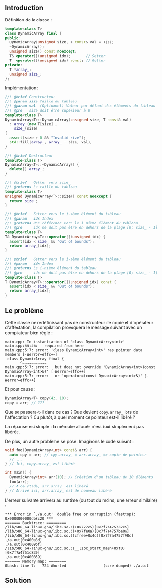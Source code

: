
## Introduction
Définition de la classe :
```cpp
template<class T>
class DynamicArray final {
public:
  DynamicArray(unsigned size, T const& val = T{});
  ~DynamicArray();
  unsigned size() const noexcept;
  T& operator[](unsigned idx);       // Setter
  T  operator[](unsigned idx) const; // Getter
private:
  T *array_;
  unsigned size_;
};
```

Implémentation :
```cpp
//! @brief Constructeur
//! @param size Taille du tableau
//! @param val  (Optionnel) Valeur par défaut des éléments du tableau
//! @pre   size doit être supérieur à 0
template<class T>
DynamicArray<T>::DynamicArray(unsigned size, T const& val)
  : array_(new T[size]),
    size_(size)
{
  assert(size > 0 && "Invalid size");
  std::fill(array_, array_ + size, val);
}

//! @brief Destructeur
template<class T>
DynamicArray<T>::~DynamicArray() {
  delete[] array_;
}

//! @brief   Getter vers size_
//! @returns La taille du tableau
template<class T>
unsigned DynamicArray<T>::size() const noexcept {
  return size_;
}

//! @brief   Setter vers le i-ième élément du tableau
//! @param   idx Index
//! @returns Une référence vers le i-nième élément du tableau
//! @pre     idx ne doit pas être en dehors de la plage [0; size_ - 1]
template<class T>
T& DynamicArray<T>::operator[](unsigned idx) {
  assert(idx < size_ && "Out of bounds");
  return array_[idx];
}

//! @brief   Getter vers le i-ième élément du tableau
//! @param   idx Index
//! @returns Le i-nième élément du tableau
//! @pre     idx ne doit pas être en dehors de la plage [0; size_ - 1]
template<class T>
T DynamicArray<T>::operator[](unsigned idx) const {
  assert(idx < size_ && "Out of bounds");
  return array_[idx];
}
```

## Le problème
Cette classe ne redéfinissant pas de constructeur de copie et d'opérateur d'affectation, la compilation provoquera le message suivant avec un compilateur bien réglé :
```
main.cpp: In instantiation of 'class DynamicArray<int>':
main.cpp:55:26:   required from here
main.cpp:5:7: error: 'class DynamicArray<int>' has pointer data members [-Werror=effc++]
 class DynamicArray final {
       ^~~~~~~~~~~~
main.cpp:5:7: error:   but does not override 'DynamicArray<int>(const DynamicArray<int>&)' [-Werror=effc++]
main.cpp:5:7: error:   or 'operator=(const DynamicArray<int>&)' [-Werror=effc++]
```

Et pour cause :
```cpp
DynamicArray<T> copy(42, 10);
copy = arr; // ???
```
Que se passera-t-il dans ce cas ? Que devient `copy.array_` lors de l'affectation ? Ou plutôt, à quel moment ce pointeur est-il libéré ?

La réponse est simple : la mémoire allouée n'est tout simplement pas libérée.

De plus, un autre problème se pose. Imaginons le code suivant :
```cpp
void foo(DynamicArray<int> const& arr) {
  auto cpy = arr; // cpy.array_ = arr.array_ => copie de pointeur
  // ...
} // Ici, copy.array_ est libéré

int main() {
  DynamicArray<int> arr{10}; // Création d'un tableau de 10 éléments
  foo(arr);
  // A ce stade, arr.array_ est libéré
} // Arrivé ici, arr.array_ est de nouveau libéré
```
L'erreur suivante arrivera au runtime (ou tout du moins, une erreur similaire) :
```
*** Error in `./a.out': double free or corruption (fasttop): 0x0000000000db8c20 ***
======= Backtrace: =========
/lib/x86_64-linux-gnu/libc.so.6(+0x777e5)[0x7f7a475737e5]
/lib/x86_64-linux-gnu/libc.so.6(+0x7fe0a)[0x7f7a4757be0a]
/lib/x86_64-linux-gnu/libc.so.6(cfree+0x4c)[0x7f7a4757f98c]
./a.out[0x400a8d]
./a.out[0x4009bf]
/lib/x86_64-linux-gnu/libc.so.6(__libc_start_main+0xf0)[0x7f7a4751c830]
./a.out[0x400859]
======= Memory map: ========
0bash: line 7:   724 Aborted                 (core dumped) ./a.out
```

## Solution
